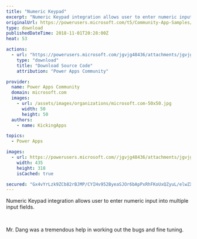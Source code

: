 ```yaml
---
title: "Numeric Keypad"
excerpt: "Numeric Keypad integration allows user to enter numeric input into multiple input fields. Mr. Dang was a tremendous help in working out the bugs and"
originalUrl: https://powerusers.microsoft.com/t5/Community-App-Samples/Numeric-Keypad/td-p/175267
type: download
publishedDateTime: 2018-11-01T20:28:00Z
heat: 53

actions:
  - url: "https://powerusers.microsoft.com/jgvjg48436/attachments/jgvjg48436/AppFeedbackGallery/30/3/PhoneTemplate_NumKey%20(2).msapp"
    type: "download"
    title: "Download Source Code"
    attribution: "Power Apps Community"

provider:
  name: Power Apps Community
  domain: microsoft.com
  images:
    - url: /assets/images/organizations/microsoft.com-50x50.jpg
      width: 50
      height: 50
  authors:
    - name: KickingApps

topics:
  - Power Apps

images:
  - url: https://powerusers.microsoft.com//jgvjg48436/attachments/jgvjg48436/AppFeedbackGallery/30/1/Keypad.JPG
    width: 435
    height: 318
    isCached: true

secured: "Gx4vYrLzk9ZCb82rBJMP/CYIHv952ByeaSJOr6bApPxRhFKoUxQZyuL/elwZX6fdGqCWNOskusTpK0sXQBOOV6vHXZM85pHj6RbVxS3B2Pr7zyxYrLNIur8W/Idvpmgi5siwr5g3XrvaH8cO+y1kfn+Km+M9ZHt9IU2j1sARa6cR8xUcZ0B2/XQHVGDn2n1cN+7Uc1nJWGf4lXv2s5v7Lk4PjZKMKcjsbMxCu04IirI3fpZL4w1UajtqptTexWVdJYV+6xIOougq8d4f90hJz5leR5wlD9UpD0/BQQXBOc1nQtjNG5h3yja5/MXLHKgwqS7ygjt1vkuK1LiTKSaT85FgyVDLnYXJ0Tr/55qozV8j5TwK4EuMUIjYtBFpkzQjElrwZRsRsRaPzKG0W6zDoREg8hsQuO1rwsMw6kthj9BKjte7KpL0C1vVFHn/vOKQ;KNEvZ3cIrmo/7UT/NjaX7g=="
---
```

<p>Numeric Keypad integration allows user to enter numeric input into multiple input fields.</p><p>&nbsp;</p><p>Mr. Dang was a tremendous help in working out the bugs and fine tuning.</p><p>&nbsp;</p>

